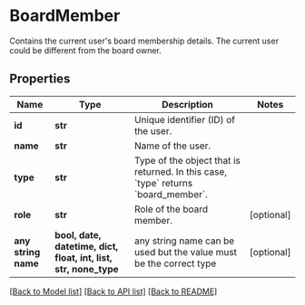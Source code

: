 # BoardMember

Contains the current user's board membership details. The current user could be different from the board owner.

## Properties
Name | Type | Description | Notes
------------ | ------------- | ------------- | -------------
**id** | **str** | Unique identifier (ID) of the user. | 
**name** | **str** | Name of the user. | 
**type** | **str** | Type of the object that is returned. In this case, &#x60;type&#x60; returns &#x60;board_member&#x60;. | 
**role** | **str** | Role of the board member. | [optional] 
**any string name** | **bool, date, datetime, dict, float, int, list, str, none_type** | any string name can be used but the value must be the correct type | [optional]

[[Back to Model list]](../README.md#documentation-for-models) [[Back to API list]](../README.md#documentation-for-api-endpoints) [[Back to README]](../README.md)


